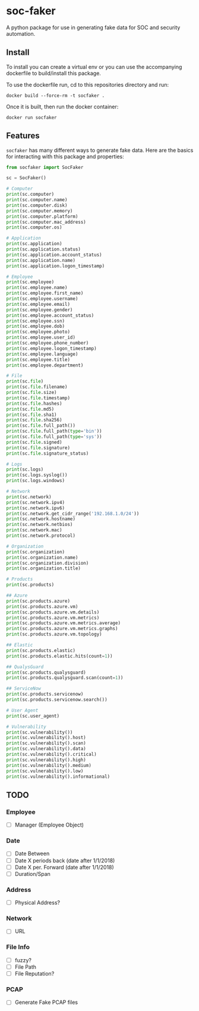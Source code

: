 # soc-faker

A python package for use in generating fake data for SOC and security automation.

## Install

To install you can create a virtual env or you can use the accompanying dockerfile to build/install this package.

To use the dockerfile run, cd to this repositories directory and run:

```
docker build --force-rm -t socfaker .
```

Once it is built, then run the docker container:

```
docker run socfaker
```

## Features

`socfaker` has many different ways to generate fake data.  Here are the basics for interacting with this package and properties:

```python
from socfaker import SocFaker

sc = SocFaker()

# Computer
print(sc.computer)
print(sc.computer.name)
print(sc.computer.disk)
print(sc.computer.memory)
print(sc.computer.platform)
print(sc.computer.mac_address)
print(sc.computer.os)

# Application
print(sc.application)
print(sc.application.status)
print(sc.application.account_status)
print(sc.application.name)
print(sc.application.logon_timestamp)

# Employee
print(sc.employee)
print(sc.employee.name)
print(sc.employee.first_name)
print(sc.employee.username)
print(sc.employee.email)
print(sc.employee.gender)
print(sc.employee.account_status)
print(sc.employee.ssn)
print(sc.employee.dob)
print(sc.employee.photo)
print(sc.employee.user_id)
print(sc.employee.phone_number)
print(sc.employee.logon_timestamp)
print(sc.employee.language)
print(sc.employee.title)
print(sc.employee.department)

# File
print(sc.file)
print(sc.file.filename)
print(sc.file.size)
print(sc.file.timestamp)
print(sc.file.hashes)
print(sc.file.md5)
print(sc.file.sha1)
print(sc.file.sha256)
print(sc.file.full_path())
print(sc.file.full_path(type='bin'))
print(sc.file.full_path(type='sys'))
print(sc.file.signed)
print(sc.file.signature)
print(sc.file.signature_status)

# Logs
print(sc.logs)
print(sc.logs.syslog())
print(sc.logs.windows)

# Network
print(sc.network)
print(sc.network.ipv4)
print(sc.network.ipv6)
print(sc.network.get_cidr_range('192.168.1.0/24'))
print(sc.network.hostname)
print(sc.network.netbios)
print(sc.network.mac)
print(sc.network.protocol)

# Organization
print(sc.organization)
print(sc.organization.name)
print(sc.organization.division)
print(sc.organization.title)

# Products
print(sc.products)

## Azure
print(sc.products.azure)
print(sc.products.azure.vm)
print(sc.products.azure.vm.details)
print(sc.products.azure.vm.metrics)
print(sc.products.azure.vm.metrics.average)
print(sc.products.azure.vm.metrics.graphs)
print(sc.products.azure.vm.topology)

## Elastic
print(sc.products.elastic)
print(sc.products.elastic.hits(count=1))

## QualysGuard
print(sc.products.qualysguard)
print(sc.products.qualysguard.scan(count=1))

## ServiceNow
print(sc.products.servicenow)
print(sc.products.servicenow.search())

# User Agent
print(sc.user_agent)

# Vulnerability
print(sc.vulnerability())
print(sc.vulnerability().host)
print(sc.vulnerability().scan)
print(sc.vulnerability().data)
print(sc.vulnerability().critical)
print(sc.vulnerability().high)
print(sc.vulnerability().medium)
print(sc.vulnerability().low)
print(sc.vulnerability().informational)

```


## TODO

### Employee

- [ ] Manager (Employee Object)

### Date
- [ ] Date Between
- [ ] Date X periods back (date after 1/1/2018)
- [ ] Date X per. Forward (date after 1/1/2018)
- [ ] Duration/Span

### Address
- [ ] Physical Address?

### Network
- [ ] URL


### File Info
- [ ] fuzzy?
- [ ] File Path
- [ ] File Reputation?

### PCAP

- [ ] Generate Fake PCAP files